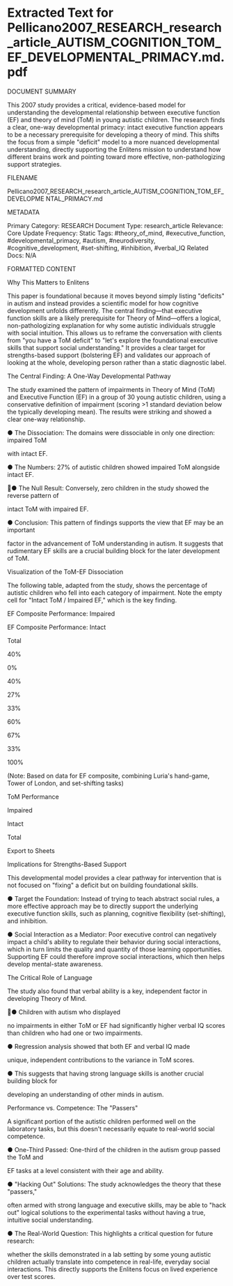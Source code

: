 # Extracted Text for Pellicano2007_RESEARCH_research_article_AUTISM_COGNITION_TOM_EF_DEVELOPMENTAL_PRIMACY.md.pdf

DOCUMENT SUMMARY

This 2007 study provides a critical, evidence-based model for understanding the developmental 
relationship between executive function (EF) and theory of mind (ToM) in young autistic 
children. The research finds a clear, one-way developmental primacy: intact executive function 
appears to be a necessary prerequisite for developing a theory of mind. This shifts the focus 
from a simple "deficit" model to a more nuanced developmental understanding, directly 
supporting the Enlitens mission to understand how different brains work and pointing toward 
more effective, non-pathologizing support strategies.

FILENAME

Pellicano2007_RESEARCH_research_article_AUTISM_COGNITION_TOM_EF_DEVELOPME
NTAL_PRIMACY.md

METADATA

Primary Category: RESEARCH Document Type: research_article Relevance: Core Update 
Frequency: Static Tags: #theory_of_mind, #executive_function, #developmental_primacy, 
#autism, #neurodiversity, #cognitive_development, #set-shifting, #inhibition, #verbal_IQ Related
Docs: N/A

FORMATTED CONTENT

Why This Matters to Enlitens

This paper is foundational because it moves beyond simply listing "deficits" in autism and 
instead provides a scientific model for how cognitive development unfolds differently. The 
central finding—that executive function skills are a likely prerequisite for Theory of Mind—offers 
a logical, non-pathologizing explanation for why some autistic individuals struggle with social 
intuition. This allows us to reframe the conversation with clients from "you have a ToM deficit" to
"let's explore the foundational executive skills that support social understanding." It provides a 
clear target for strengths-based support (bolstering EF) and validates our approach of looking at
the whole, developing person rather than a static diagnostic label.

The Central Finding: A One-Way Developmental Pathway

The study examined the pattern of impairments in Theory of Mind (ToM) and Executive Function
(EF) in a group of 30 young autistic children, using a conservative definition of impairment 
(scoring >1 standard deviation below the typically developing mean). The results were striking 
and showed a clear one-way relationship.

● The Dissociation: The domains were dissociable in only one direction: impaired ToM 

with intact EF.

● The Numbers: 27% of autistic children showed impaired ToM alongside intact EF.

● The Null Result: Conversely, zero children in the study showed the reverse pattern of 

intact ToM with impaired EF.

● Conclusion: This pattern of findings supports the view that EF may be an important 

factor in the advancement of ToM understanding in autism. It suggests that rudimentary 
EF skills are a crucial building block for the later development of ToM.

Visualization of the ToM-EF Dissociation

The following table, adapted from the study, shows the percentage of autistic children who fell 
into each category of impairment. Note the empty cell for "Intact ToM / Impaired EF," which is 
the key finding.

EF Composite Performance: Impaired

EF Composite 
Performance: Intact

Total

40%

0%

40%

27%

33%

60%

67%

33%

100%

(Note: Based on data for EF composite, 
combining Luria's hand-game, Tower of 
London, and set-shifting tasks)

ToM 
Performance

Impaired

Intact

Total

Export to Sheets

Implications for Strengths-Based Support

This developmental model provides a clear pathway for intervention that is not focused on 
"fixing" a deficit but on building foundational skills.

● Target the Foundation: Instead of trying to teach abstract social rules, a more effective 
approach may be to directly support the underlying executive function skills, such as 
planning, cognitive flexibility (set-shifting), and inhibition.

● Social Interaction as a Mediator: Poor executive control can negatively impact a child's
ability to regulate their behavior during social interactions, which in turn limits the quality 
and quantity of those learning opportunities. Supporting EF could therefore improve 
social interactions, which then helps develop mental-state awareness.

The Critical Role of Language

The study also found that verbal ability is a key, independent factor in developing Theory of 
Mind.

● Children with autism who displayed

 no impairments in either ToM or EF had significantly higher verbal IQ scores than 
children who had one or two impairments.

● Regression analysis showed that both EF and verbal IQ made

 unique, independent contributions to the variance in ToM scores.

● This suggests that having strong language skills is another crucial building block for 

developing an understanding of other minds in autism.

Performance vs. Competence: The "Passers"

A significant portion of the autistic children performed well on the laboratory tasks, but this 
doesn't necessarily equate to real-world social competence.

● One-Third Passed: One-third of the children in the autism group passed the ToM and 

EF tasks at a level consistent with their age and ability.

● "Hacking Out" Solutions: The study acknowledges the theory that these "passers," 

often armed with strong language and executive skills, may be able to "hack out" logical 
solutions to the experimental tasks without having a true, intuitive social understanding.

● The Real-World Question: This highlights a critical question for future research: 

whether the skills demonstrated in a lab setting by some young autistic children actually 
translate into competence in real-life, everyday social interactions. This directly supports 
the Enlitens focus on lived experience over test scores.

